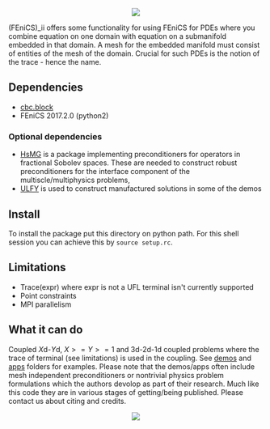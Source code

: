 <p align="center">
  <img src="https://github.com/MiroK/fenics_ii/blob/master/logo.png">
</p>

(FEniCS)_ii offers some functionality for using FEniCS for PDEs where you combine
equation on one domain with equation on a submanifold embedded in that domain. A
mesh for the embedded manifold must consist of entities of the mesh of the
domain. Crucial for such PDEs is the notion of the trace - hence the name.

## Dependencies
  - [cbc.block](https://github.com/MiroK/cbc.block)
  - FEniCS 2017.2.0  (python2)

### Optional dependencies
  - [HsMG](https://arxiv.org/abs/1806.00222) is a package implementing preconditioners
    for operators in fractional Sobolev spaces. These are needed to construct
    robust preconditioners for the interface component of the multiscle/multiphysics
    problems,
  - [ULFY](https://github.com/MiroK/ulfy) is used to construct manufactured
    solutions in some of the demos
  
## Install
To install the package put this directory on python path. For this shell
session you can achieve this by `source setup.rc`. 

## Limitations
 - Trace(expr) where expr is not a UFL terminal isn't currently supported
 - Point constraints
 - MPI parallelism
 
 ## What it can do
  Coupled $X$d-$Y$d, $X >=Y >= 1$ and 3d-2d-1d coupled problems where the trace of 
  terminal (see limitations) is used in the coupling. See [demos](https://github.com/MiroK/fenics_ii/tree/master/demo) 
  and [apps](https://github.com/MiroK/fenics_ii/tree/master/apps) folders for 
  examples. Please note that the demos/apps often include mesh independent 
  preconditioners or nontrivial physics problem formulations which the authors devolop as 
  part of their research. Much like this code they are in various stages of getting/being
  published. Please contact us about citing and credits.
  
  <p align="center">
    <img src="https://github.com/MiroK/fenics_ii/blob/master/apps/d123/visit0000.png">
  </p>
  
